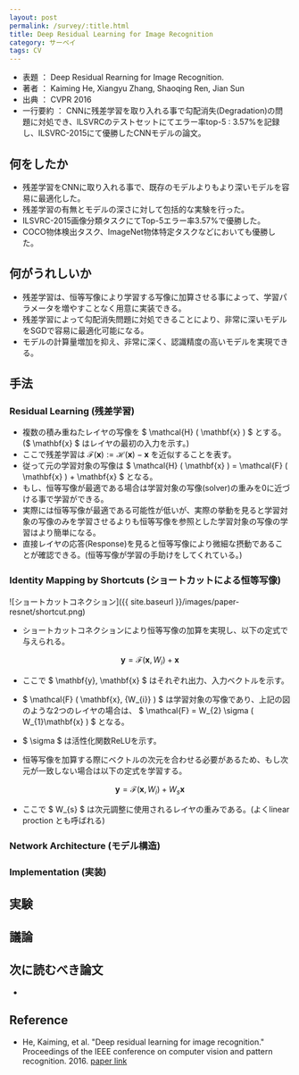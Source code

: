 ```yaml
---
layout: post
permalink: /survey/:title.html
title: Deep Residual Learning for Image Recognition
category: サーベイ
tags: CV
---
```

* 表題 ： Deep Residual Rearning for Image Recognition.
* 著者 ： Kaiming He, Xiangyu Zhang, Shaoqing Ren, Jian Sun
* 出典 ： CVPR 2016
* 一行要約 ： CNNに残差学習を取り入れる事で勾配消失(Degradation)の問題に対処でき、ILSVRCのテストセットにてエラー率top-5 : 3.57%を記録し、ILSVRC-2015にて優勝したCNNモデルの論文。
<!--more-->

## 何をしたか
* 残差学習をCNNに取り入れる事で、既存のモデルよりもより深いモデルを容易に最適化した。
* 残差学習の有無とモデルの深さに対して包括的な実験を行った。
* ILSVRC-2015画像分類タスクにてTop-5エラー率3.57%で優勝した。
* COCO物体検出タスク、ImageNet物体特定タスクなどにおいても優勝した。

## 何がうれしいか
* 残差学習は、恒等写像により学習する写像に加算させる事によって、学習パラメータを増やすことなく用意に実装できる。
* 残差学習によって勾配消失問題に対処できることにより、非常に深いモデルをSGDで容易に最適化可能になる。
* モデルの計算量増加を抑え、非常に深く、認識精度の高いモデルを実現できる。

## 手法

### Residual Learning (残差学習)

* 複数の積み重ねたレイヤの写像を $ \mathcal{H} ( \mathbf{x} ) $ とする。 ($ \mathbf{x} $ はレイヤの最初の入力を示す。)
* ここで残差学習は $\mathcal{F} ( \mathbf{x} ) := \mathcal{H} ( \mathbf{x} ) - \mathbf{x}$ を近似することを表す。
* 従って元の学習対象の写像は $ \mathcal{H} ( \mathbf{x} ) = \mathcal{F} ( \mathbf{x} ) + \mathbf{x} $ となる。
* もし、恒等写像が最適である場合は学習対象の写像(solver)の重みを0に近づける事で学習ができる。
* 実際には恒等写像が最適である可能性が低いが、実際の挙動を見ると学習対象の写像のみを学習させるよりも恒等写像を参照とした学習対象の写像の学習はより簡単になる。
* 直接レイヤの応答(Response)を見ると恒等写像により微細な摂動であることが確認できる。(恒等写像が学習の手助けをしてくれている。)

### Identity Mapping by Shortcuts (ショートカットによる恒等写像)

![ショートカットコネクション]({{ site.baseurl }}/images/paper-resnet/shortcut.png)

* ショートカットコネクションにより恒等写像の加算を実現し、以下の定式で与えられる。

$$ \mathbf{y} = \mathcal{F} ( \mathbf{x}, {W_{i}} ) + \mathbf{x} $$

* ここで $ \mathbf{y}, \mathbf{x} $ はそれぞれ出力、入力ベクトルを示す。
* $ \mathcal{F} ( \mathbf{x}, {W_{i}} ) $ は学習対象の写像であり、上記の図のような2つのレイヤの場合は、 $ \mathcal{F} = W_{2} \sigma ( W_{1}\mathbf{x} ) $ となる。
* $ \sigma $ は活性化関数ReLUを示す。

* 恒等写像を加算する際にベクトルの次元を合わせる必要があるため、もし次元が一致しない場合は以下の定式を学習する。

$$ \mathbf{y} = \mathcal{F} ( \mathbf{x}, {W_{i}} ) + W_{s} \mathbf{x} $$

* ここで $ W_{s} $ は次元調整に使用されるレイヤの重みである。(よくlinear proction とも呼ばれる)

### Network Architecture (モデル構造)

### Implementation (実装)

## 実験

## 議論

## 次に読むべき論文

* 

## Reference

* He, Kaiming, et al. "Deep residual learning for image recognition." Proceedings of the IEEE conference on computer vision and pattern recognition. 2016. [paper link](https://arxiv.org/abs/1512.03385)